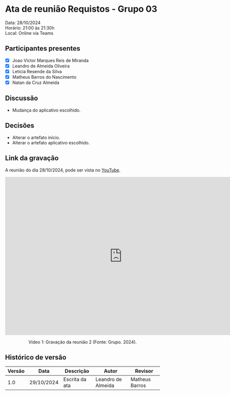 # Ata de reunião Requistos - Grupo 03

Data: 28/10/2024 <br>
Horário: 21:00 às 21:30h<br>
Local: Online via Teams

## Participantes presentes

- [x] Joao Victor Marques Reis de Miranda
- [x] Leandro de Almeida Oliveira
- [x] Letícia Resende da Silva
- [x] Matheus Barros do Nascimento
- [x] Natan da Cruz Almeida

## Discussão

- Mudança do aplicativo escolhido.

## Decisões

- Alterar o artefato início.
- Alterar o artefato aplicativo escolhido.

## Link da gravação
A reunião do dia 28/10/2024, pode ser vista no [YouTube](https://youtu.be/cV1sJmKthWA).</p>

<center>
    <iframe width="760" height="515" src="https://www.youtube.com/embed/cV1sJmKthWA?si=PfasSesGkwP5jQVI" title="YouTube video player" frameborder="0" allow="accelerometer; autoplay; clipboard-write; encrypted-media; gyroscope; picture-in-picture; web-share" referrerpolicy="strict-origin-when-cross-origin" allowfullscreen></iframe>
    <p>Vídeo 1: Gravação da reunião 2 (Fonte: Grupo. 2024).</p>
</center>

## Histórico de versão

<center>

| Versão | Data       | Descrição                | Autor                                       | Revisor                                      |
| ------ | ---------- | ------------------------ | ------------------------------------------------ | ------------------------------------------------ |
| 1.0  | 29/10/2024 | Escrita da ata | Leandro de Almeida | Matheus Barros                               |


</center>
